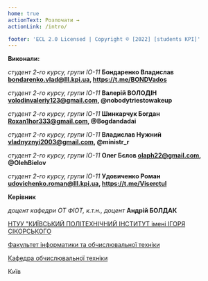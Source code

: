 ```yaml
---
home: true
actionText: Розпочати →
actionLink: /intro/

footer: 'ECL 2.0 Licensed | Copyright © [2022] [students KPI]'
---
```


**Виконали:**

_студент 2-го курсу, групи ІО-11_<span padding-right:5em></span> **Бондаренко Владислав bondarenko.vlad@lll.kpi.ua, https://t.me/BONDVados**

_студент 2-го курсу, групи ІО-11_<span padding-right:5em></span> **Валерій ВОЛОДІН volodinvaleriy123@gmail.com, @nobodytriestowakeup**

_студент 2-го курсу, групи ІО-11_<span padding-right:5em></span> **Шинкарчук Богдан Roxan1hor333@gmail.com, @Bogdandadai**

_студент 2-го курсу, групи ІО-11_<span padding-right:5em></span> **Владислав Нужний vladnyznyi2003@gmail.com, @ministr_r**

_студент 2-го курсу, групи ІО-11_<span padding-right:5em></span> **Олег Бєлов olaph22@gmail.com, @OlehBielov**

_студент 2-го курсу, групи ІО-11_<span padding-right:5em></span> **Удовиченко Роман udovichenko.roman@lll.kpi.ua, https://t.me/Viserctul**



**Керівник**

*доцент кафедри ОТ ФІОТ, к.т.н., доцент*<span padding-right:5em></span> **Андрій БОЛДАК** 

[НТУУ "КИЇВСЬКИЙ ПОЛІТЕХНІЧНИЙ ІНСТИТУТ імені ІГОРЯ СІКОРСЬКОГО](https://kpi.ua/)

[Факультет інформатики та обчислювальної техніки](https://fiot.kpi.ua/)

[Кафедра обчислювальної техніки](https://comsys.kpi.ua/)

Київ
